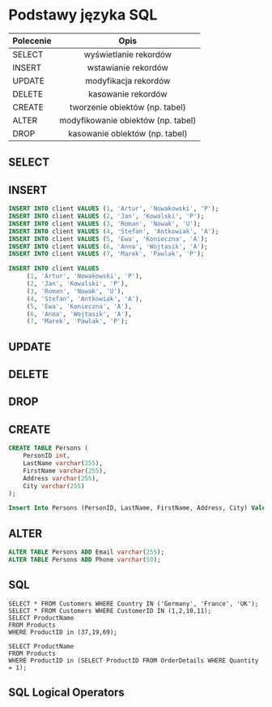 # Podstawy języka SQL 

| Polecenie | Opis |
| ------------- |:-------------:|
| SELECT| wyświetlanie rekordów |
| INSERT| wstawianie rekordów |
| UPDATE| modyfikacja rekordów |
| DELETE| kasowanie rekordów |
| CREATE| tworzenie obiektów (np. tabel) |
| ALTER| modyfikowanie obiektów (np. tabel) |
| DROP| kasowanie obiektów (np. tabel) |

## SELECT

## INSERT

```sql
INSERT INTO client VALUES (1, 'Artur', 'Nowakowski', 'P');
INSERT INTO client VALUES (2, 'Jan', 'Kowalski', 'P');
INSERT INTO client VALUES (3, 'Roman', 'Nowak', 'U');
INSERT INTO client VALUES (4, 'Stefan', 'Antkowiak', 'A');
INSERT INTO client VALUES (5, 'Ewa', 'Konieczna', 'A');
INSERT INTO client VALUES (6, 'Anna', 'Wojtasik', 'A');
INSERT INTO client VALUES (7, 'Marek', 'Pawlak', 'P');
```

```sql
INSERT INTO client VALUES
     (1, 'Artur', 'Nowakowski', 'P'),
     (2, 'Jan', 'Kowalski', 'P'),
     (3, 'Roman', 'Nowak', 'U'),
     (4, 'Stefan', 'Antkowiak', 'A'),
     (5, 'Ewa', 'Konieczna', 'A'),
     (6, 'Anna', 'Wojtasik', 'A'),
     (7, 'Marek', 'Pawlak', 'P');
```

## UPDATE

## DELETE

## DROP

## CREATE
```sql
CREATE TABLE Persons (
    PersonID int,
    LastName varchar(255),
    FirstName varchar(255),
    Address varchar(255),
    City varchar(255)
);
```

```sql
Insert Into Persons (PersonID, LastName, FirstName, Address, City) Values (1, 'Korzon', 'Kubuś', 'Korzońska51', 'Podlaś'), (2, 'Sosna', 'Sined', 'tak 476', 'Sosnowiec'), (3, 'Italian', 'Kamil', 'Pizzerowa 90', 'MAMMA MIAAAA'), (4, 'Mselniczka', 'Kevin', 'Maślankowa 45', 'Maśleniczankowo'), (5, 'Nosaczowy', 'Nosacz', 'Smarkowa895', 'Smarkowo'),(6,'Niewolniczy', 'Niewolnik', 'niewolnicza 21a', 'Szkoła'),(7,'Koszmiczny', 'Kosmita',' strefowa 51', 'Ziemia 2.0'),(8,'Prezoesowy','prezes','biznesowa 5', 'sosnowie'),(9,'Książkowicz', 'Książka', 'Papiernicza 55g', 'Biblioteka'),(10, 'Żabski', 'Żaba', 'Wodna 35b', 'Jezioro');
```

## ALTER

```sql
ALTER TABLE Persons ADD Email varchar(255);
ALTER TABLE Persons ADD Phone varchar(50);
```

## SQL

```
SELECT * FROM Customers WHERE Country IN ('Germany', 'France', 'UK');
SELECT * FROM Customers WHERE CustomerID IN (1,2,10,11);
SELECT ProductName 
FROM Products
WHERE ProductID in (37,19,69);

SELECT ProductName 
FROM Products
WHERE ProductID in (SELECT ProductID FROM OrderDetails WHERE Quantity = 1);
```

## SQL Logical Operators

